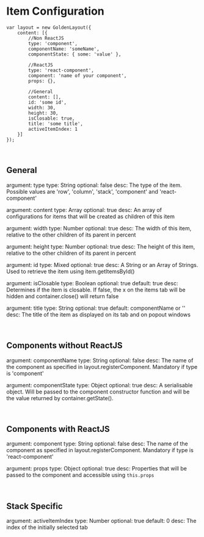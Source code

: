 Item Configuration
===========================================
	var layout = new GoldenLayout({
		content: [{
			//Non ReactJS
			type: 'component',
			componentName: 'someName',
			componentState: { some: 'value' },

			//ReactJS
			type: 'react-component',
			component: 'name of your component',
			props: {},

			//General
			content: [],
			id: 'some id',
			width: 30,
			height: 30,
			isClosable: true,
			title: 'some title',
			activeItemIndex: 1
		}]
	});

&nbsp;

General
-------------------------------------------
argument: type
type: String
optional: false
desc: The type of the item. Possible values are 'row', 'column', 'stack', 'component' and 'react-component'

argument: content
type: Array
optional: true
desc: An array of configurations for items that will be created as children of this item

argument: width
type: Number
optional: true
desc: The width of this item, relative to the other children of its parent in percent

argument: height
type: Number
optional: true
desc: The height of this item, relative to the other children of its parent in percent

argument: id
type: Mixed
optional: true
desc: A String or an Array of Strings. Used to retrieve the item using item.getItemsById()

argument: isClosable
type: Boolean
optional: true
default: true
desc: Determines if the item is closable. If false, the x on the items tab will be hidden and container.close() will return false

argument: title
type: String
optional: true
default: componentName or ''
desc: The title of the item as displayed on its tab and on popout windows

&nbsp;

Components without ReactJS
-------------------------------------------
argument: componentName
type: String
optional: false
desc: The name of the component as specified in layout.registerComponent. Mandatory if type is 'component'

argument: componentState
type: Object
optional: true
desc: A serialisable object. Will be passed to the component constructor function and will be the value returned by container.getState().

&nbsp;

Components with ReactJS
-------------------------------------------
argument: component
type: String
optional: false
desc: The name of the component as specified in layout.registerComponent. Mandatory if type is 'react-component'

argument: props
type: Object
optional: true
desc: Properties that will be passed to the component and accessible using `this.props`

&nbsp;

Stack Specific
-------------------------------------------
argument: activeItemIndex
type: Number
optional: true
default: 0
desc: The index of the initially selected tab



</div>
